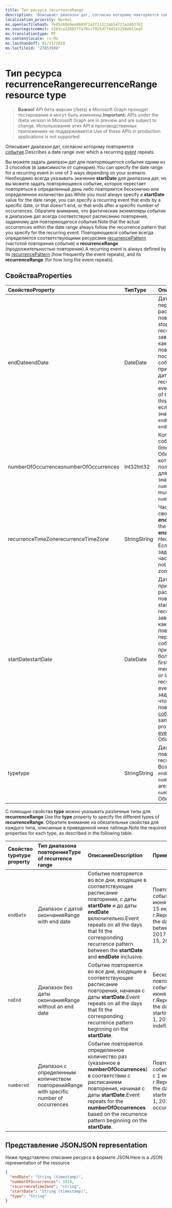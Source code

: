 ```yaml
---
title: Тип ресурса recurrenceRange
description: 'Описывает диапазон дат, согласно которому повторяется событие. '
localization_priority: Normal
ms.openlocfilehash: 7e45c60e9ea0669f2a3f11313ab54723a2493762
ms.sourcegitcommit: d2b3ca32602ffa76cc7925d7f4d1e2258e611ea5
ms.translationtype: MT
ms.contentlocale: ru-RU
ms.lasthandoff: 01/11/2019
ms.locfileid: "27853588"
---
```

# <a name="recurrencerange-resource-type"></a><span data-ttu-id="d9f26-103">Тип ресурса recurrenceRange</span><span class="sxs-lookup"><span data-stu-id="d9f26-103">recurrenceRange resource type</span></span>

> <span data-ttu-id="d9f26-104">**Важно!** API бета-версии (/beta) в Microsoft Graph проходят тестирование и могут быть изменены.</span><span class="sxs-lookup"><span data-stu-id="d9f26-104">**Important:** APIs under the /beta version in Microsoft Graph are in preview and are subject to change.</span></span> <span data-ttu-id="d9f26-105">Использование этих API в производственных приложениях не поддерживается.</span><span class="sxs-lookup"><span data-stu-id="d9f26-105">Use of these APIs in production applications is not supported.</span></span>

<span data-ttu-id="d9f26-106">Описывает диапазон дат, согласно которому повторяется [событие](event.md).</span><span class="sxs-lookup"><span data-stu-id="d9f26-106">Describes a date range over which a recurring [event](event.md) repeats.</span></span> 

<span data-ttu-id="d9f26-107">Вы можете задать диапазон дат для повторяющегося события одним из 3 способов (в зависимости от сценария).</span><span class="sxs-lookup"><span data-stu-id="d9f26-107">You can specify the date range for a recurring event in one of 3 ways depending on your scenario.</span></span> <span data-ttu-id="d9f26-108">Необходимо всегда указывать значение **startDate** для диапазона дат, но вы можете задать повторяющееся событие, которое перестает повторяться в определенный день либо повторяется бесконечно или определенное количество раз.</span><span class="sxs-lookup"><span data-stu-id="d9f26-108">While you must always specify a **startDate** value for the date range, you can specify a recurring event that ends by a specific date, or that doesn't end, or that ends after a specific number of occurrences.</span></span> <span data-ttu-id="d9f26-109">Обратите внимание, что фактические экземпляры события в диапазоне дат всегда соответствуют расписанию повторения, заданному для повторяющегося события.</span><span class="sxs-lookup"><span data-stu-id="d9f26-109">Note that the actual occurrences within the date range always follow the recurrence pattern that you specify for the recurring event.</span></span> <span data-ttu-id="d9f26-110">Повторяющееся событие всегда определяется соответствующими ресурсами [recurrencePattern](recurrencepattern.md) (частотой повторения события) и **recurrenceRange** (продолжительностью повторения).</span><span class="sxs-lookup"><span data-stu-id="d9f26-110">A recurring event is always defined by its [recurrencePattern](recurrencepattern.md) (how frequently the event repeats), and its **recurrenceRange** (for how long the event repeats).</span></span>


## <a name="properties"></a><span data-ttu-id="d9f26-111">Свойства</span><span class="sxs-lookup"><span data-stu-id="d9f26-111">Properties</span></span>

| <span data-ttu-id="d9f26-112">Свойство</span><span class="sxs-lookup"><span data-stu-id="d9f26-112">Property</span></span>     | <span data-ttu-id="d9f26-113">Тип</span><span class="sxs-lookup"><span data-stu-id="d9f26-113">Type</span></span>   |<span data-ttu-id="d9f26-114">Описание</span><span class="sxs-lookup"><span data-stu-id="d9f26-114">Description</span></span>|
|:---------------|:--------|:----------|
|<span data-ttu-id="d9f26-115">endDate</span><span class="sxs-lookup"><span data-stu-id="d9f26-115">endDate</span></span>|<span data-ttu-id="d9f26-116">Date</span><span class="sxs-lookup"><span data-stu-id="d9f26-116">Date</span></span>|<span data-ttu-id="d9f26-117">Дата, с которой перестает применяться расписание повторения.</span><span class="sxs-lookup"><span data-stu-id="d9f26-117">The date to stop applying the recurrence pattern.</span></span> <span data-ttu-id="d9f26-118">В зависимости от того, каково расписание повторения события, последний экземпляр собрания может приходиться на другую дату.</span><span class="sxs-lookup"><span data-stu-id="d9f26-118">Depending on the recurrence pattern of the event, the last occurrence of the meeting may not be this date.</span></span> <span data-ttu-id="d9f26-119">Обязательное, если для **type** задано значение `endDate`.</span><span class="sxs-lookup"><span data-stu-id="d9f26-119">Required if **type** is `endDate`.</span></span>|
|<span data-ttu-id="d9f26-120">numberOfOccurrences</span><span class="sxs-lookup"><span data-stu-id="d9f26-120">numberOfOccurrences</span></span>|<span data-ttu-id="d9f26-121">Int32</span><span class="sxs-lookup"><span data-stu-id="d9f26-121">Int32</span></span>|<span data-ttu-id="d9f26-122">Количество повторений события.</span><span class="sxs-lookup"><span data-stu-id="d9f26-122">The number of times to repeat the event.</span></span> <span data-ttu-id="d9f26-123">Обязательное свойство, которое должно быть положительным, если для **type** задано значение `numbered`.</span><span class="sxs-lookup"><span data-stu-id="d9f26-123">Required and must be positive if **type** is `numbered`.</span></span>|
|<span data-ttu-id="d9f26-124">recurrenceTimeZone</span><span class="sxs-lookup"><span data-stu-id="d9f26-124">recurrenceTimeZone</span></span>|<span data-ttu-id="d9f26-125">String</span><span class="sxs-lookup"><span data-stu-id="d9f26-125">String</span></span> |<span data-ttu-id="d9f26-126">Часовой пояс для свойств **startDate** и **endDate**.</span><span class="sxs-lookup"><span data-stu-id="d9f26-126">Time zone for the **startDate** and **endDate** properties.</span></span> <span data-ttu-id="d9f26-127">Необязательное.</span><span class="sxs-lookup"><span data-stu-id="d9f26-127">Optional.</span></span> <span data-ttu-id="d9f26-128">Если это свойство не задано, используется часовой пояс события.</span><span class="sxs-lookup"><span data-stu-id="d9f26-128">If not specified, the time zone of the event is used.</span></span>|
|<span data-ttu-id="d9f26-129">startDate</span><span class="sxs-lookup"><span data-stu-id="d9f26-129">startDate</span></span>|<span data-ttu-id="d9f26-130">Date</span><span class="sxs-lookup"><span data-stu-id="d9f26-130">Date</span></span>|<span data-ttu-id="d9f26-131">Дата, с которой начинает применяться расписание повторения.</span><span class="sxs-lookup"><span data-stu-id="d9f26-131">The date to start applying the recurrence pattern.</span></span> <span data-ttu-id="d9f26-132">В зависимости от того, каково расписание повторения события, первый экземпляр собрания может приходиться на эту или более позднюю дату.</span><span class="sxs-lookup"><span data-stu-id="d9f26-132">The first occurrence of the meeting may be this date or later, depending on the recurrence pattern of the event.</span></span> <span data-ttu-id="d9f26-133">Должно быть задано то же значение, что и для свойства **start** повторяющегося [события](event.md).</span><span class="sxs-lookup"><span data-stu-id="d9f26-133">Must be the same value as the **start** property of the recurring [event](event.md).</span></span> <span data-ttu-id="d9f26-134">Обязательное.</span><span class="sxs-lookup"><span data-stu-id="d9f26-134">Required.</span></span>|
|<span data-ttu-id="d9f26-135">type</span><span class="sxs-lookup"><span data-stu-id="d9f26-135">type</span></span>|<span data-ttu-id="d9f26-136">String</span><span class="sxs-lookup"><span data-stu-id="d9f26-136">String</span></span>|<span data-ttu-id="d9f26-137">Диапазон повторения.</span><span class="sxs-lookup"><span data-stu-id="d9f26-137">The recurrence range.</span></span> <span data-ttu-id="d9f26-138">Возможные значения: `endDate`, `noEnd`, `numbered`.</span><span class="sxs-lookup"><span data-stu-id="d9f26-138">Possible values are: `endDate`, `noEnd`, `numbered`.</span></span> <span data-ttu-id="d9f26-139">Обязательное.</span><span class="sxs-lookup"><span data-stu-id="d9f26-139">Required.</span></span>|

<span data-ttu-id="d9f26-140">С помощью свойства **type** можно указывать различные типы для **recurrenceRange**.</span><span class="sxs-lookup"><span data-stu-id="d9f26-140">Use the **type** property to specify the different types of **recurrenceRange**.</span></span> <span data-ttu-id="d9f26-141">Обратите внимание на обязательные свойства для каждого типа, описанные в приведенной ниже таблице.</span><span class="sxs-lookup"><span data-stu-id="d9f26-141">Note the required properties for each type, as described in the following table.</span></span>

| <span data-ttu-id="d9f26-142">Свойство type</span><span class="sxs-lookup"><span data-stu-id="d9f26-142">type property</span></span>  | <span data-ttu-id="d9f26-143">Тип диапазона повторения</span><span class="sxs-lookup"><span data-stu-id="d9f26-143">Type of recurrence range</span></span> | <span data-ttu-id="d9f26-144">Описание</span><span class="sxs-lookup"><span data-stu-id="d9f26-144">Description</span></span> | <span data-ttu-id="d9f26-145">Пример</span><span class="sxs-lookup"><span data-stu-id="d9f26-145">Example</span></span> | <span data-ttu-id="d9f26-146">Обязательные свойства</span><span class="sxs-lookup"><span data-stu-id="d9f26-146">Required properties</span></span> |
|:-------|:---------------|:--------|:--------|:--------|
|`endDate` |<span data-ttu-id="d9f26-147">Диапазон с датой окончания</span><span class="sxs-lookup"><span data-stu-id="d9f26-147">Range with end date</span></span> | <span data-ttu-id="d9f26-148">Событие повторяется во все дни, входящие в соответствующее расписание повторения, с даты **startDate** и до даты **endDate** включительно.</span><span class="sxs-lookup"><span data-stu-id="d9f26-148">Event repeats on all the days that fit the corresponding recurrence pattern between the **startDate** and **endDate** inclusive.</span></span> | <span data-ttu-id="d9f26-149">Повторение события с 1 июня 2017 г. до 15 июня 2017 г.</span><span class="sxs-lookup"><span data-stu-id="d9f26-149">Repeat event in the date range between June 1, 2017 and June 15, 2017.</span></span> | <span data-ttu-id="d9f26-150">**type**, **startDate**, **endDate**</span><span class="sxs-lookup"><span data-stu-id="d9f26-150">**type**, **startDate**, **endDate**</span></span> | 
|`noEnd`   |<span data-ttu-id="d9f26-151">Диапазон без даты окончания</span><span class="sxs-lookup"><span data-stu-id="d9f26-151">Range without an end date</span></span> | <span data-ttu-id="d9f26-152">Событие повторяется во все дни, входящие в соответствующее расписание повторения, начиная с даты **startDate**.</span><span class="sxs-lookup"><span data-stu-id="d9f26-152">Event repeats on all the days that fit the corresponding recurrence pattern beginning on the **startDate**.</span></span> | <span data-ttu-id="d9f26-153">Бесконечное повторение события с 1 июня 2017 г.</span><span class="sxs-lookup"><span data-stu-id="d9f26-153">Repeat event in the date range starting on June 1, 2017 indefinitely.</span></span> | <span data-ttu-id="d9f26-154">**type**, **startDate**</span><span class="sxs-lookup"><span data-stu-id="d9f26-154">**type**, **startDate**</span></span> |
|`numbered`|<span data-ttu-id="d9f26-155">Диапазон с определенным количеством повторений</span><span class="sxs-lookup"><span data-stu-id="d9f26-155">Range with specific number of occurrences</span></span> | <span data-ttu-id="d9f26-156">Событие повторяется определенное количество раз (указанное в **numberOfOccurrences**) в соответствии с расписанием повторения, начиная с даты **startDate**.</span><span class="sxs-lookup"><span data-stu-id="d9f26-156">Event repeats for the **numberOfOccurrences** based on the recurrence pattern beginning on the **startDate**.</span></span> | <span data-ttu-id="d9f26-157">Повторение события 10 раз с 1 июня 2017 г.</span><span class="sxs-lookup"><span data-stu-id="d9f26-157">Repeat event in the date range starting on June 1, 2017, for 10 occurrences.</span></span>  | <span data-ttu-id="d9f26-158">**type**, **startDate**, **numberOfOccurrences**</span><span class="sxs-lookup"><span data-stu-id="d9f26-158">**type**, **startDate**, **numberOfOccurrences**</span></span> |

## <a name="json-representation"></a><span data-ttu-id="d9f26-159">Представление JSON</span><span class="sxs-lookup"><span data-stu-id="d9f26-159">JSON representation</span></span>

<span data-ttu-id="d9f26-160">Ниже представлено описание ресурса в формате JSON.</span><span class="sxs-lookup"><span data-stu-id="d9f26-160">Here is a JSON representation of the resource</span></span>

<!-- {
  "blockType": "resource",
  "optionalProperties": [

  ],
  "@odata.type": "microsoft.graph.recurrenceRange"
}-->

```json
{
  "endDate": "String (timestamp)",
  "numberOfOccurrences": 1024,
  "recurrenceTimeZone": "string",
  "startDate": "String (timestamp)",
  "type": "String"
}

```

<!-- uuid: 8fcb5dbc-d5aa-4681-8e31-b001d5168d79
2015-10-25 14:57:30 UTC -->
<!-- {
  "type": "#page.annotation",
  "description": "recurrenceRange resource",
  "keywords": "",
  "section": "documentation",
  "suppressions": [
      "Warning: /api-reference/beta/resources/recurrencerange.md:
      Failed to parse any rows out of table with headers: | type property  | Type of recurrence range | Description | Example | Required properties |"
  ],
  "tocPath": ""
}-->

